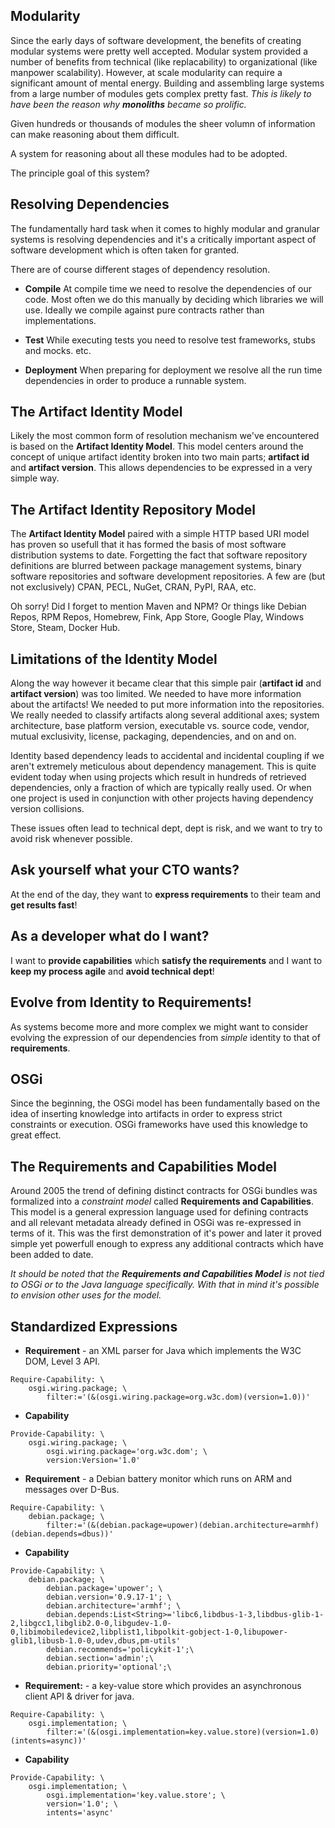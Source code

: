 ## Modularity

Since the early days of software development, the benefits of creating modular systems were pretty well accepted. Modular system provided a number of benefits from technical (like replacability) to organizational (like manpower scalability). However, at scale modularity can require a significant amount of mental energy. Building and assembling large systems from a large number of modules gets complex pretty fast. *This is likely to have been the reason why **monoliths** became so prolific.*

Given hundreds or thousands of modules the sheer volumn of information can make reasoning about them difficult.

A system for reasoning about all these modules had to be adopted.

The principle goal of this system?

## Resolving Dependencies

The fundamentally hard task when it comes to highly modular and granular systems is resolving dependencies and it's a critically important aspect of software development which is often taken for granted.

There are of course different stages of dependency resolution.

- **Compile** At compile time we need to resolve the dependencies of our code. Most often we do this manually by deciding which libraries we will use. Ideally we compile against pure contracts rather than implementations.

- **Test** While executing tests you need to resolve test frameworks, stubs and mocks. etc.

- **Deployment** When preparing for deployment we resolve all the run time dependencies in order to produce a runnable system.

## The Artifact Identity Model

Likely the most common form of resolution mechanism we've encountered is based on the **Artifact Identity Model**. This model centers around the concept of unique artifact identity broken into two main parts; **artifact id** and **artifact version**. This allows dependencies to be expressed in a very simple way.

## The Artifact Identity Repository Model

The **Artifact Identity Model** paired with a simple HTTP based URI model has proven so usefull that it has formed the basis of most software distribution systems to date. Forgetting the fact that software repository definitions are blurred between package management systems, binary software repositories and software development repositories. A few are (but not exclusively) CPAN, PECL, NuGet, CRAN, PyPI, RAA, etc.

Oh sorry! Did I forget to mention Maven and NPM? Or things like Debian Repos, RPM Repos, Homebrew, Fink, App Store, Google Play, Windows Store, Steam, Docker Hub.

## Limitations of the Identity Model

Along the way however it became clear that this simple pair (**artifact id** and **artifact version**) was too limited. We needed to have more information about the artifacts! We needed to put more information into the repositories. We really needed to classify artifacts along several additional axes; system architecture, base platform version, executable vs. source code, vendor, mutual exclusivity, license, packaging, dependencies, and on and on.

Identity based dependency leads to accidental and incidental coupling if we aren't extremely meticulous about dependency management. This is quite evident today when using projects which result in hundreds of retrieved dependencies, only a fraction of which are typically really used. Or when one project is used in conjunction with other projects having dependency version collisions.

These issues often lead to technical dept, dept is risk, and we want to try to avoid risk whenever possible.

## Ask yourself what your CTO wants?

At the end of the day, they want to **express requirements** to their team and **get results fast**!

## As a developer what do I want?

I want to **provide capabilities** which **satisfy the requirements** and I want to **keep my process agile** and **avoid technical dept**!

## Evolve from Identity to Requirements!

As systems become more and more complex we might want to consider evolving the expression of our dependencies from *simple* identity to that of **requirements**.

## OSGi

Since the beginning, the OSGi model has been fundamentally based on the idea of inserting knowledge into artifacts in order to express strict constraints or execution. OSGi frameworks have used this knowledge to great effect.

## The Requirements and Capabilities Model

Around 2005 the trend of defining distinct contracts for OSGi bundles was formalized into a *constraint model* called **Requirements and Capabilities**. This model is a general expression language used for defining contracts and all relevant metadata already defined in OSGi was re-expressed in terms of it. This was the first demonstration of it's power and later it proved simple yet powerfull enough to express any additional contracts which have been added to date.

*It should be noted that the **Requirements and Capabilities Model** is not tied to OSGi or to the Java language specifically. With that in mind it's possible to envision other uses for the model.*

## Standardized Expressions

- **Requirement** - an XML parser for Java which implements the W3C DOM, Level 3 API.
```
Require-Capability: \
    osgi.wiring.package; \
        filter:='(&(osgi.wiring.package=org.w3c.dom)(version=1.0))'
```
- **Capability**
```
Provide-Capability: \
    osgi.wiring.package; \
        osgi.wiring.package='org.w3c.dom'; \
        version:Version='1.0'
```

- **Requirement** - a Debian battery monitor which runs on ARM and messages over D-Bus.
```
Require-Capability: \
    debian.package; \
        filter:='(&(debian.package=upower)(debian.architecture=armhf)(debian.depends=dbus))'
```
- **Capability**
```
Provide-Capability: \
    debian.package; \
        debian.package='upower'; \
        debian.version='0.9.17-1'; \
        debian.architecture='armhf'; \
        debian.depends:List<String>='libc6,libdbus-1-3,libdbus-glib-1-2,libgcc1,libglib2.0-0,libgudev-1.0-0,libimobiledevice2,libplist1,libpolkit-gobject-1-0,libupower-glib1,libusb-1.0-0,udev,dbus,pm-utils'
        debian.recommends='policykit-1';\
        debian.section='admin';\
        debian.priority='optional';\
```

- **Requirement:** - a key-value store which provides an asynchronous client API & driver for java.
```
Require-Capability: \
    osgi.implementation; \
        filter:='(&(osgi.implementation=key.value.store)(version=1.0)(intents=async))'
```
- **Capability**
```
Provide-Capability: \
    osgi.implementation; \
        osgi.implementation='key.value.store'; \
        version='1.0'; \
        intents='async'
```
